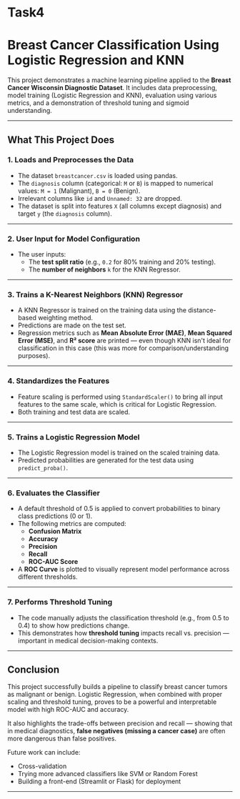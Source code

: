 # Task4
# Breast Cancer Classification Using Logistic Regression and KNN

This project demonstrates a machine learning pipeline applied to the **Breast Cancer Wisconsin Diagnostic Dataset**. It includes data preprocessing, model training (Logistic Regression and KNN), evaluation using various metrics, and a demonstration of threshold tuning and sigmoid understanding.

---

## What This Project Does

### 1. **Loads and Preprocesses the Data**
- The dataset `breastcancer.csv` is loaded using pandas.
- The `diagnosis` column (categorical: `M` or `B`) is mapped to numerical values: `M = 1` (Malignant), `B = 0` (Benign).
- Irrelevant columns like `id` and `Unnamed: 32` are dropped.
- The dataset is split into features `X` (all columns except diagnosis) and target `y` (the `diagnosis` column).

---

### 2. **User Input for Model Configuration**
- The user inputs:
  - The **test split ratio** (e.g., `0.2` for 80% training and 20% testing).
  - The **number of neighbors** `k` for the KNN Regressor.

---

### 3. **Trains a K-Nearest Neighbors (KNN) Regressor**
- A KNN Regressor is trained on the training data using the distance-based weighting method.
- Predictions are made on the test set.
- Regression metrics such as **Mean Absolute Error (MAE)**, **Mean Squared Error (MSE)**, and **R² score** are printed — even though KNN isn't ideal for classification in this case (this was more for comparison/understanding purposes).

---

### 4. **Standardizes the Features**
- Feature scaling is performed using `StandardScaler()` to bring all input features to the same scale, which is critical for Logistic Regression.
- Both training and test data are scaled.

---

### 5. **Trains a Logistic Regression Model**
- The Logistic Regression model is trained on the scaled training data.
- Predicted probabilities are generated for the test data using `predict_proba()`.

---

### 6. **Evaluates the Classifier**
- A default threshold of 0.5 is applied to convert probabilities to binary class predictions (0 or 1).
- The following metrics are computed:
  - **Confusion Matrix**
  - **Accuracy**
  - **Precision**
  - **Recall**
  - **ROC-AUC Score**
- A **ROC Curve** is plotted to visually represent model performance across different thresholds.

---

### 7. **Performs Threshold Tuning**
- The code manually adjusts the classification threshold (e.g., from 0.5 to 0.4) to show how predictions change.
- This demonstrates how **threshold tuning** impacts recall vs. precision — important in medical decision-making contexts.

---

## Conclusion

This project successfully builds a pipeline to classify breast cancer tumors as malignant or benign. Logistic Regression, when combined with proper scaling and threshold tuning, proves to be a powerful and interpretable model with high ROC-AUC and accuracy.

It also highlights the trade-offs between precision and recall — showing that in medical diagnostics, **false negatives (missing a cancer case)** are often more dangerous than false positives.

Future work can include:
- Cross-validation
- Trying more advanced classifiers like SVM or Random Forest
- Building a front-end (Streamlit or Flask) for deployment

---

